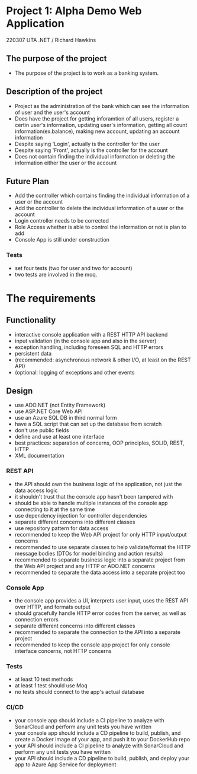 # Project 1: Alpha Demo Web Application
220307 UTA .NET / Richard Hawkins

## The purpose of the project
* The purpose of the project is to work as a banking system.

## Description of the project
* Project as the administration of the bank which can see the information of user and the user's account 
* Does have the project for getting inforamtion of all users, register a certin user's information, updating user's information,
getting all count information(ex.balance), making new account, updating an account information
* Despite saying 'Login', actually is the controller for the user 
* Despite saying 'Front', actually is the controller for the account
* Does not contain finding the individual information or deleting the information either the user or the account


## Future Plan
* Add the controller which contains finding the individual information of a user or the account
* Add the controller to delete the individual information of a user or the account
* Login controller needs to be corrected
* Role Access whether is able to control the information or not is plan to add 
* Console App is still under construction 


### Tests
* set four tests (two for user and two for account)
* two tests are involved in the moq.



# The requirements

## Functionality
* interactive console application with a REST HTTP API backend
* input validation (in the console app and also in the server)
* exception handling, including foreseen SQL and HTTP errors
* persistent data
* (recommended: asynchronous network & other I/O, at least on the REST API)
* (optional: logging of exceptions and other events


## Design
* use ADO.NET (not Entity Framework)
* use ASP.NET Core Web API
* use an Azure SQL DB in third normal form
* have a SQL script that can set up the database from scratch
* don't use public fields
* define and use at least one interface
* best practices: separation of concerns, OOP principles, SOLID, REST, HTTP
* XML documentation


### REST API
* the API should own the business logic of the application, not just the data access logic
* it shouldn't trust that the console app hasn't been tampered with
* should be able to handle multiple instances of the console app connecting to it at the same time
* use dependency injection for controller dependencies
* separate different concerns into different classes
* use repository pattern for data access
* recommended to keep the Web API project for only HTTP input/output concerns
* recommended to use separate classes to help validate/format the HTTP message bodies (DTOs for model binding and action results)
* recommended to separate business logic into a separate project from the Web API project and any HTTP or ADO.NET concerns
* recommended to separate the data access into a separate project too


### Console App
* the console app provides a UI, interprets user input, uses the REST API over HTTP, and formats output
* should gracefully handle HTTP error codes from the server, as well as connection errors
* separate different concerns into different classes
* recommended to separate the connection to the API into a separate project
* recommended to keep the console app project for only console interface concerns, not HTTP concerns


### Tests
* at least 10 test methods
* at least 1 test should use Moq
* no tests should connect to the app's actual database


### CI/CD
* your console app should include a CI pipeline to analyze with SonarCloud and perform any unit tests you have written
* your console app should include a CD pipeline to build, publish, and create a Docker image of your app, and push it to your DockerHub repo
* your API should include a CI pipeline to analyze with SonarCloud and perform any unit tests you have written
* your API should include a CD pipeline to build, publish, and deploy your app to Azure App Service for deployment

